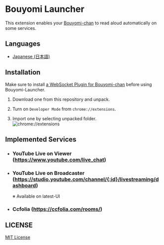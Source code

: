 [Bouyomi-chan]: https://chi.usamimi.info/Program/Application/BouyomiChan



# Bouyomi Launcher
This extension enables your [Bouyomi-chan] to read aloud automatically on some services.


## Languages
* [Japanese (日本語)](/README_ja.md)


## Installation
Make sure to install [a WebSocket Plugin for Bouyomi-chan](https://github.com/xztaityozx/BouyomiChan-WebSocket-Plugin) before using Bouyomi-Launcher.

1. 	Download one from this repository and unpack.

2. 	Turn on `Developer Mode` from `chrome://extensions`.

3. 	Import one by selecting unpacked folder.<Br />
	![chrome://extensions](https://user-images.githubusercontent.com/14960841/73714728-b37fdb00-4709-11ea-9c8d-5280f77d39fa.png)


## Implemented Services
* ### YouTube Live on Viewer (https://www.youtube.com/live_chat)
* ### YouTube Live on Broadcaster (https://studio.youtube.com/channel/{:id}/livestreaming/dashboard)
  ※ Available on latest-UI

* ### Ccfolia (https://ccfolia.com/rooms/)

## LICENSE
[MIT License](/LICENSE)